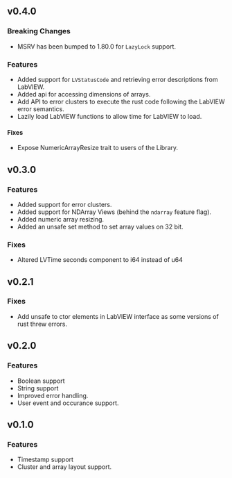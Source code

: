 ## v0.4.0

### Breaking Changes

* MSRV has been bumped to 1.80.0 for `LazyLock` support.

### Features

* Added support for `LVStatusCode` and retrieving error descriptions from LabVIEW.
* Added api for accessing dimensions of arrays.
* Add API to error clusters to execute the rust code following the LabVIEW error semantics.
* Lazily load LabVIEW functions to allow time for LabVIEW to load.
#### Fixes

* Expose NumericArrayResize trait to users of the Library.

## v0.3.0

### Features

* Added support for error clusters.
* Added support for NDArray Views (behind the `ndarray` feature flag).
* Added numeric array resizing.
* Added an unsafe set method to set array values on 32 bit.

### Fixes

* Altered LVTime seconds component to i64 instead of u64

## v0.2.1

### Fixes

* Add unsafe to ctor elements in LabVIEW interface as some versions of rust threw errors.

## v0.2.0

### Features

* Boolean support
* String support
* Improved error handling.
* User event and occurance support.

## v0.1.0

### Features

* Timestamp support
* Cluster and array layout support.